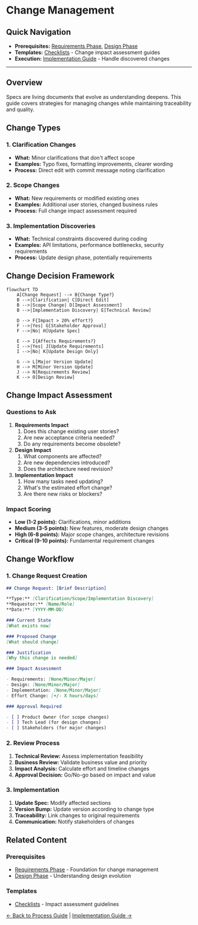 # Change Management

<!-- Navigation Metadata -->
<!-- Section: Process | Level: Advanced | Prerequisites: 01-requirements-phase.md, 02-design-phase.md -->
<!-- Related: execution/implementation-guide.md, templates/checklists.md -->



## Quick Navigation
- **Prerequisites:** [Requirements Phase](01-requirements-phase.md), [Design Phase](02-design-phase.md)
- **Templates:** [Checklists](../templates/checklists.md) - Change impact assessment guides
- **Execution:** [Implementation Guide](../execution/implementation-guide.md) - Handle discovered changes

---

## Overview

Specs are living documents that evolve as understanding deepens. This guide covers strategies for managing changes while maintaining traceability and quality.

## Change Types

### 1. Clarification Changes
- **What:** Minor clarifications that don't affect scope
- **Examples:** Typo fixes, formatting improvements, clearer wording
- **Process:** Direct edit with commit message noting clarification

### 2. Scope Changes
- **What:** New requirements or modified existing ones
- **Examples:** Additional user stories, changed business rules
- **Process:** Full change impact assessment required

### 3. Implementation Discoveries
- **What:** Technical constraints discovered during coding
- **Examples:** API limitations, performance bottlenecks, security requirements
- **Process:** Update design phase, potentially requirements

## Change Decision Framework

```mermaid
flowchart TD
    A[Change Request] --> B{Change Type?}
    B -->|Clarification| C[Direct Edit]
    B -->|Scope Change| D[Impact Assessment]
    B -->|Implementation Discovery| E[Technical Review]
    
    D --> F{Impact > 20% effort?}
    F -->|Yes| G[Stakeholder Approval]
    F -->|No| H[Update Spec]
    
    E --> I{Affects Requirements?}
    I -->|Yes| J[Update Requirements]
    I -->|No| K[Update Design Only]
    
    G --> L[Major Version Update]
    H --> M[Minor Version Update]
    J --> N[Requirements Review]
    K --> O[Design Review]
```

## Change Impact Assessment

### Questions to Ask
1. **Requirements Impact**
   1. Does this change existing user stories?
   2. Are new acceptance criteria needed?
   3. Do any requirements become obsolete?
2. **Design Impact**
   1. What components are affected?
   2. Are new dependencies introduced?
   3. Does the architecture need revision?
3. **Implementation Impact**
   1. How many tasks need updating?
   2. What's the estimated effort change?
   3. Are there new risks or blockers?

### Impact Scoring
- **Low (1-2 points):** Clarifications, minor additions
- **Medium (3-5 points):** New features, moderate design changes
- **High (6-8 points):** Major scope changes, architecture revisions
- **Critical (9-10 points):** Fundamental requirement changes

## Change Workflow

### 1. Change Request Creation
```markdown
## Change Request: [Brief Description]

**Type:** [Clarification/Scope/Implementation Discovery]
**Requestor:** [Name/Role]
**Date:** [YYYY-MM-DD]

### Current State
[What exists now]

### Proposed Change
[What should change]

### Justification
[Why this change is needed]

### Impact Assessment

- Requirements: [None/Minor/Major]
- Design: [None/Minor/Major]
- Implementation: [None/Minor/Major]
- Effort Change: [+/- X hours/days]

### Approval Required

- [ ] Product Owner (for scope changes)
- [ ] Tech Lead (for design changes)
- [ ] Stakeholders (for major changes)
```

### 2. Review Process
1. **Technical Review:** Assess implementation feasibility
2. **Business Review:** Validate business value and priority
3. **Impact Analysis:** Calculate effort and timeline changes
4. **Approval Decision:** Go/No-go based on impact and value

### 3. Implementation
1. **Update Spec:** Modify affected sections
2. **Version Bump:** Update version according to change type
3. **Traceability:** Link changes to original requirements
4. **Communication:** Notify stakeholders of changes

## Related Content

### Prerequisites
- [Requirements Phase](01-requirements-phase.md) - Foundation for change management
- [Design Phase](02-design-phase.md) - Understanding design evolution

### Templates
- [Checklists](../templates/checklists.md) - Impact assessment guidelines

[← Back to Process Guide](README.md) | [Implementation Guide →](../execution/implementation-guide.md)